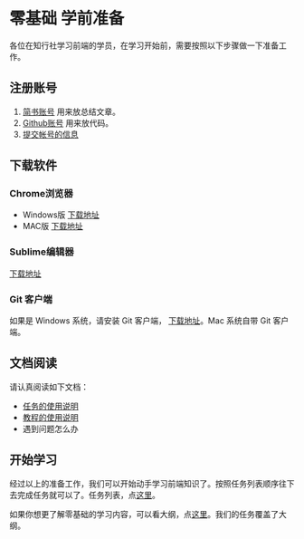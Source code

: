 # 零基础 学前准备
各位在知行社学习前端的学员，在学习开始前，需要按照以下步骤做一下准备工作。

## 注册账号
1. [简书账号](https://www.jianshu.com/sign_up) 用来放总结文章。
2. [Github账号](https://github.com/join) 用来放代码。
3. [提交帐号的信息](https://www.wenjuan.com/s/2URrqy/)

## 下载软件
### Chrome浏览器
* Windows版  [下载地址](http://down.tech.sina.com.cn/page/40975.html)
* MAC版  [下载地址](https://www.google.com/chrome/browser/index.html)

### Sublime编辑器
[下载地址](https://www.sublimetext.com/3)

### Git 客户端
如果是 Windows 系统，请安装 Git 客户端， [下载地址](https://desktop.github.com/)。Mac 系统自带 Git 客户端。
   
## 文档阅读
请认真阅读如下文档：
* [任务的使用说明](http://www.jianshu.com/p/2053ab47a70d)
* [教程的使用说明](http://www.jianshu.com/p/89ff10491df5)
* 遇到问题怎么办

## 开始学习   
经过以上的准备工作，我们可以开始动手学习前端知识了。按照任务列表顺序往下去完成任务就可以了。任务列表，点[这里](http://www.jianshu.com/p/d7376797e079)。

如果你想更了解零基础的学习内容，可以看大纲，点[这里](http://www.jianshu.com/p/4be4bb6759f0)。我们的任务覆盖了大纲。
